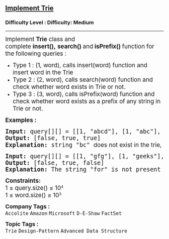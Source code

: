 <h2><a href="https://www.geeksforgeeks.org/problems/trie-insert-and-search0651/1">Implement Trie</a></h2><h3>Difficulty Level : Difficulty: Medium</h3><hr><div class="problems_problem_content__Xm_eO" bis_skin_checked="1"><p><span style="font-size: 14pt;">Implement&nbsp;<strong>Trie</strong>&nbsp;class and complete&nbsp;<strong>insert(),</strong>&nbsp;<strong>search()&nbsp;</strong>and<strong>&nbsp;isPrefix()&nbsp;</strong>function for the following queries :</span></p>
<ul>
<li><span style="font-size: 14pt;">Type 1 : (1, word), calls insert(word) function and insert word in the Trie</span></li>
<li><span style="font-size: 14pt;">Type 2 : (2, word), calls search(word) function and check whether word exists in Trie or not.</span></li>
<li><span style="font-size: 14pt;">Type 3 : (3, word), calls isPrefix(word) function and check whether word exists as a prefix of any string in Trie or not.</span></li>
</ul>
<p><span style="font-size: 14pt;"><strong>Examples :</strong></span></p>
<pre><span style="font-size: 14pt;"><strong>Input: </strong>query[][] = [[1, "abcd"], [1, "abc"], [1, "bcd"], [2, "bc"], [3, "bc"], [2, "abc"]]</span><br><span style="font-size: 14pt;"><strong>Output: </strong>[false, true, true]</span><br><span style="font-size: 14pt;"><strong>Explanation: </strong>string "bc" <span style="font-family: -apple-system, BlinkMacSystemFont, 'Segoe UI', Roboto, Oxygen, Ubuntu, Cantarell, 'Open Sans', 'Helvetica Neue', sans-serif;">does not exist in the trie, "bc" exists as prefix of the word "bcd" in the trie, and "abc" also exists in the trie.</span></span></pre>
<pre><span style="font-size: 14pt;"><strong>Input: </strong>query[][] = [[1, "gfg"], [1, "geeks"], [3, "fg"], [3, "geek"], [2, "for"]]</span><br><span style="font-size: 14pt;"><strong>Output:</strong> [false, true, false]</span><br><span style="font-size: 14pt;"><strong>Explanation:</strong> The string "for" is not present in the trie, "fg" is not a valid prefix, while "geek" is a valid prefix of the word "geeks" in the trie.</span></pre>
<p style="font-family: -apple-system, BlinkMacSystemFont, 'Segoe UI', Roboto, Oxygen, Ubuntu, Cantarell, 'Open Sans', 'Helvetica Neue', sans-serif; white-space: normal;"><span style="font-size: 14pt;"><strong>Constraints:<br></strong></span><span style="font-size: 14pt;">1 ≤ query.size() ≤ 10</span><sup>4<br></sup><span style="font-size: 14pt;">1 ≤ word.size() ≤ 10</span><sup>3</sup></p></div><p><span style=font-size:18px><strong>Company Tags : </strong><br><code>Accolite</code>&nbsp;<code>Amazon</code>&nbsp;<code>Microsoft</code>&nbsp;<code>D-E-Shaw</code>&nbsp;<code>FactSet</code>&nbsp;<br><p><span style=font-size:18px><strong>Topic Tags : </strong><br><code>Trie</code>&nbsp;<code>Design-Pattern</code>&nbsp;<code>Advanced Data Structure</code>&nbsp;